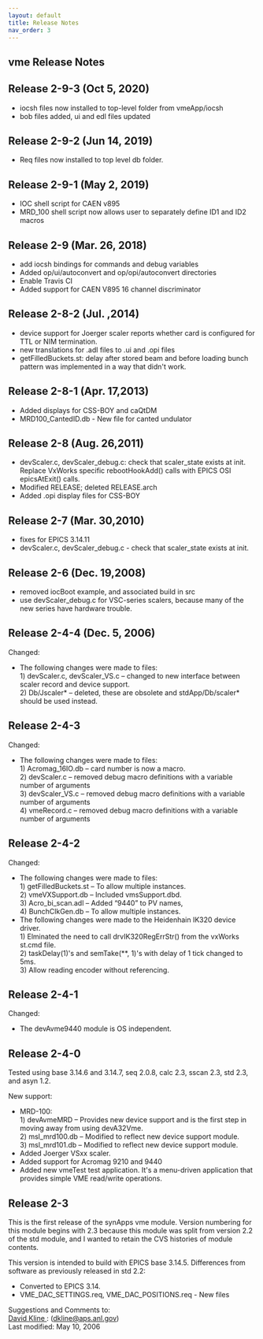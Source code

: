 ```yaml
---
layout: default
title: Release Notes
nav_order: 3
---
```



vme Release Notes
-----------------

Release 2-9-3 (Oct 5, 2020)
---------------------------

- iocsh files now installed to top-level folder from vmeApp/iocsh
- bob files added, ui and edl files updated

Release 2-9-2 (Jun 14, 2019)
----------------------------

- Req files now installed to top level db folder.

Release 2-9-1 (May 2, 2019)
---------------------------

- IOC shell script for CAEN v895
- MRD\_100 shell script now allows user to separately define ID1 and ID2 macros

Release 2-9 (Mar. 26, 2018)
---------------------------

- add iocsh bindings for commands and debug variables
- Added op/ui/autoconvert and op/opi/autoconvert directories
- Enable Travis CI
- Added support for CAEN V895 16 channel discriminator

Release 2-8-2 (Jul. ,2014)
--------------------------

- device support for Joerger scaler reports whether card is configured for TTL or NIM termination.
- new translations for .adl files to .ui and .opi files
- getFilledBuckets.st: delay after stored beam and before loading bunch pattern was implemented in a way that didn't work.

Release 2-8-1 (Apr. 17,2013)
----------------------------

- Added displays for CSS-BOY and caQtDM
- MRD100\_CantedID.db - New file for canted undulator

Release 2-8 (Aug. 26,2011)
--------------------------

- devScaler.c, devScaler\_debug.c: check that scaler\_state exists at init.   
    Replace VxWorks specific rebootHookAdd() calls with EPICS OSI epicsAtExit() calls.
- Modified RELEASE; deleted RELEASE.arch
- Added .opi display files for CSS-BOY

Release 2-7 (Mar. 30,2010)
--------------------------

- fixes for EPICS 3.14.11
- devScaler.c, devScaler\_debug.c - check that scaler\_state exists at init.

Release 2-6 (Dec. 19,2008)
--------------------------

- removed iocBoot example, and associated build in src
- use devScaler\_debug.c for VSC-series scalers, because many of the new series have hardware trouble.

Release 2-4-4 (Dec. 5, 2006)
----------------------------

Changed:

- The following changes were made to files:   
    1\) devScaler.c, devScaler\_VS.c – changed to new interface between scaler record and device support.   
    2\) Db/Jscaler\* – deleted, these are obsolete and stdApp/Db/scaler\* should be used instead.

Release 2-4-3
-------------

Changed:

- The following changes were made to files:   
    1\) Acromag\_16IO.db – card number is now a macro.   
    2\) devScaler.c – removed debug macro definitions with a variable number of arguments   
    3\) devScaler\_VS.c – removed debug macro definitions with a variable number of arguments   
    4\) vmeRecord.c – removed debug macro definitions with a variable number of arguments

Release 2-4-2
-------------

Changed:

- The following changes were made to files:  
    1\) getFilledBuckets.st – To allow multiple instances.  
    2\) vmeVXSupport.db – Included vmsSupport.dbd.  
    3\) Acro\_bi\_scan.adl – Added “9440” to PV names,  
    4\) BunchClkGen.db – To allow multiple instances.
- The following changes were made to the Heidenhain IK320 device driver.  
    1\) Elminated the need to call drvIK320RegErrStr() from the vxWorks st.cmd file.  
    2\) taskDelay(1)'s and semTake(\*\*, 1)'s with delay of 1 tick changed to 5ms.  
    3\) Allow reading encoder without referencing.

Release 2-4-1
-------------

Changed:

- The devAvme9440 module is OS independent.

Release 2-4-0
-------------

Tested using base 3.14.6 and 3.14.7, seq 2.0.8, calc 2.3, sscan 2.3, std 2.3, and asyn 1.2.

New support:

- MRD-100:  
    1\) devAvmeMRD – Provides new device support and is the first step in moving away from using devA32Vme.  
    2\) msl\_mrd100.db – Modified to reflect new device support module.  
    3\) msl\_mrd101.db – Modified to reflect new device support module.
- Added Joerger VSxx scaler.
- Added support for Acromag 9210 and 9440
- Added new vmeTest test application. It's a menu-driven application that provides simple VME read/write operations.

Release 2-3
-----------

This is the first release of the synApps vme module. Version numbering for this module begins with 2.3 because this module was split from version 2.2 of the std module, and I wanted to retain the CVS histories of module contents.

This version is intended to build with EPICS base 3.14.5. Differences from software as previously released in std 2.2:

- Converted to EPICS 3.14.
- VME\_DAC\_SETTINGS.req, VME\_DAC\_POSITIONS.req - New files

Suggestions and Comments to:   
[David Kline ](mailto:dkline@aps.anl.gov): (dkline@aps.anl.gov)   
Last modified: May 10, 2006
